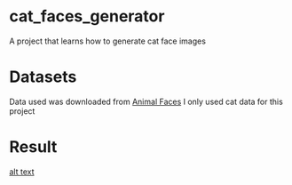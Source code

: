 # cat_faces_generator
A project that learns how to generate cat face images
# Datasets
Data used was downloaded from [Animal Faces](https://www.kaggle.com/andrewmvd/animal-faces)
I only used cat data for this project
# Result 

[alt text](![image](https://user-images.githubusercontent.com/64361543/115653869-2e0e3800-a35a-11eb-9639-ae9e18abb99e.png))

